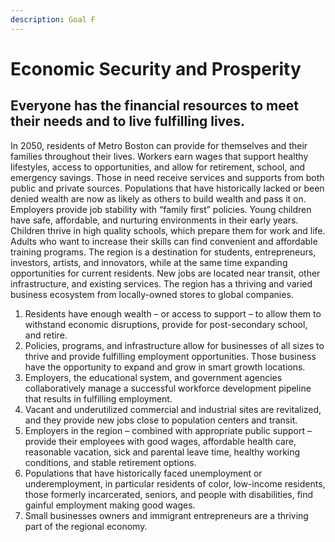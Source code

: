 ```yaml
---
description: Goal F
---
```


# Economic Security and Prosperity

## Everyone has the financial resources to meet their needs and to live fulfilling lives.

In 2050, residents of Metro Boston can provide for themselves and their families throughout their lives. Workers earn wages that support healthy lifestyles, access to opportunities, and allow for retirement, school, and emergency savings. Those in need receive services and supports from both public and private sources. Populations that have historically lacked or been denied wealth are now as likely as others to build wealth and pass it on. Employers provide job stability with “family first” policies. Young children have safe, affordable, and nurturing environments in their early years. Children thrive in high quality schools, which prepare them for work and life. Adults who want to increase their skills can find convenient and affordable training programs. The region is a destination for students, entrepreneurs, investors, artists, and innovators, while at the same time expanding opportunities for current residents. New jobs are located near transit, other infrastructure, and existing services. The region has a thriving and varied business ecosystem from locally-owned stores to global companies.

1. Residents have enough wealth – or access to support – to allow them to withstand economic disruptions, provide for post-secondary school, and retire.
2. Policies, programs, and infrastructure allow for businesses of all sizes to thrive and provide fulfilling employment opportunities. Those business have the opportunity to expand and grow in smart growth locations.
3. Employers, the educational system, and government agencies collaboratively manage a successful workforce development pipeline that results in fulfilling employment.
4. Vacant and underutilized commercial and industrial sites are revitalized, and they provide new jobs close to population centers and transit.
5. Employers in the region – combined with appropriate public support – provide their employees with good wages, affordable health care, reasonable vacation, sick and parental leave time, healthy working conditions, and stable retirement options.
6. Populations that have historically faced unemployment or underemployment, in particular residents of color, low-income residents, those formerly incarcerated, seniors, and people with disabilities, find gainful employment making good wages.
7. Small businesses owners and immigrant entrepreneurs are a thriving part of the regional economy.

